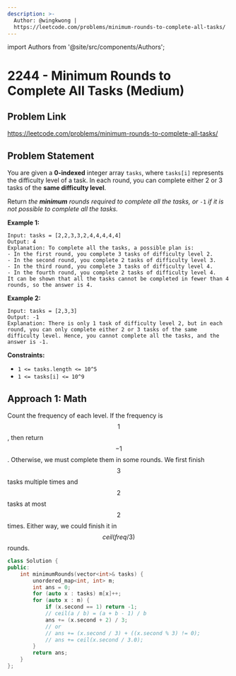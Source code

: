 ```yaml
---
description: >-
  Author: @wingkwong |
  https://leetcode.com/problems/minimum-rounds-to-complete-all-tasks/
---
```


import Authors from '@site/src/components/Authors';

# 2244 - Minimum Rounds to Complete All Tasks (Medium)

## Problem Link

https://leetcode.com/problems/minimum-rounds-to-complete-all-tasks/

## Problem Statement

You are given a **0-indexed** integer array `tasks`, where `tasks[i]` represents the difficulty level of a task. In each round, you can complete either 2 or 3 tasks of the **same difficulty level**.

Return _the **minimum** rounds required to complete all the tasks, or_ `-1` _if it is not possible to complete all the tasks._

**Example 1:**

```
Input: tasks = [2,2,3,3,2,4,4,4,4,4]
Output: 4
Explanation: To complete all the tasks, a possible plan is:
- In the first round, you complete 3 tasks of difficulty level 2. 
- In the second round, you complete 2 tasks of difficulty level 3. 
- In the third round, you complete 3 tasks of difficulty level 4. 
- In the fourth round, you complete 2 tasks of difficulty level 4.  
It can be shown that all the tasks cannot be completed in fewer than 4 rounds, so the answer is 4.
```

**Example 2:**

```
Input: tasks = [2,3,3]
Output: -1
Explanation: There is only 1 task of difficulty level 2, but in each round, you can only complete either 2 or 3 tasks of the same difficulty level. Hence, you cannot complete all the tasks, and the answer is -1.
```

**Constraints:**

* `1 <= tasks.length <= 10^5`
* `1 <= tasks[i] <= 10^9`

## Approach 1: Math

Count the frequency of each level. If the frequency is $$1$$, then return $$-1$$. Otherwise, we must complete them in some rounds. We first finish $$3$$ tasks multiple times and $$2$$ tasks at most $$2$$ times. Either way, we could finish it in $$ceil(freq / 3)$$ rounds.

<Authors names="@wingkwing"/>

```cpp
class Solution {
public:
    int minimumRounds(vector<int>& tasks) {
        unordered_map<int, int> m;
        int ans = 0;
        for (auto x : tasks) m[x]++;
        for (auto x : m) {
            if (x.second == 1) return -1;
            // ceil(a / b) = (a + b - 1) / b
            ans += (x.second + 2) / 3;
            // or
            // ans += (x.second / 3) + ((x.second % 3) != 0);
            // ans += ceil(x.second / 3.0);
        }
        return ans;
    }
};
```
